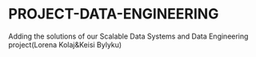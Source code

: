 # PROJECT-DATA-ENGINEERING
Adding the solutions of our Scalable Data Systems and Data Engineering project(Lorena Kolaj&amp;Keisi Bylyku)
